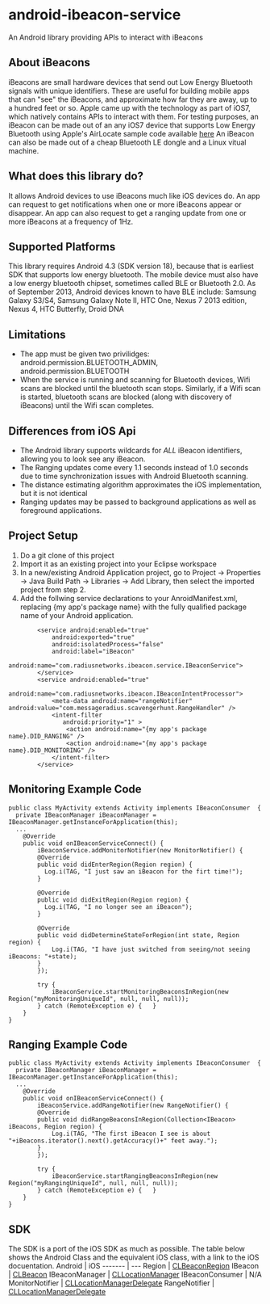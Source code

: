 android-ibeacon-service
=======================

An Android library providing APIs to interact with iBeacons


## About iBeacons

iBeacons are small hardware devices that send out Low Energy Bluetooth signals with unique identifiers.
These are useful for building mobile apps that can "see" the iBeacons, and approximate how far they are away, 
up to a hundred feet or so.
Apple came up with the technology as part of iOS7, which natively contains APIs to interact with them. 
For testing purposes, an iBeacon can be made out of an any iOS7 device that supports Low Energy Bluetooth using
Apple's AirLocate sample code available [here](https://developer.apple.com/downloads/index.action?name=WWDC%202013#)
An iBeacon can also be made out of a cheap Bluetooth LE dongle and a Linux vitual machine.

## What does this library do?

It allows Android devices to use iBeacons much like iOS devices do.  An app can request to get notifications when one
or more iBeacons appear or disappear.  An app can also request to get a ranging update from one or more iBeacons
at a frequency of 1Hz.

## Supported Platforms

This library requires Android 4.3 (SDK version 18), because that is earliest SDK that supports low energy bluetooth.
The mobile device must also have a low energy bluetooth chipset, sometimes called BLE or Bluetooth 2.0.
As of September 2013, Android devices known to have BLE include: Samsung Galaxy S3/S4, Samsung Galaxy Note II, HTC One, Nexus 7 2013 edition, Nexus 4, HTC Butterfly, Droid DNA

## Limitations

* The app must be given two privilidges: android.permission.BLUETOOTH_ADMIN, android.permission.BLUETOOTH
* When the service is running and scanning for Bluetooth devices, Wifi scans are blocked until the bluetooth scan stops.  Similarly, if a Wifi scan is started, bluetooth scans are blocked (along with discovery of iBeacons) until the Wifi scan completes.

## Differences from iOS Api

* The Android library supports wildcards for *ALL* iBeacon identifiers, allowing you to look see any iBeacon.
* The Ranging updates come every 1.1 seconds instead of 1.0 seconds due to time synchronization issues with Android Bluetooth scanning.
* The distance estimating algorithm approximates the iOS implementation, but it is not identical
* Ranging updates may be passed to background applications as well as foreground applications.

## Project Setup

1. Do a git clone of this project
2. Import it as an existing project into your Eclipse workspace
3. In a new/existing Android Application project, go to Project -> Properties -> Java Build Path -> Libraries -> Add Library, then select the imported project from step 2.
4. Add the follwing service declarations to your AnroidManifest.xml, replacing {my app's package name} with the fully qualified package name of your Android application.

```
		<service android:enabled="true"
         	android:exported="true"
         	android:isolatedProcess="false"
         	android:label="iBeacon"
         	android:name="com.radiusnetworks.ibeacon.service.IBeaconService">
		</service>    
		<service android:enabled="true" 
         	android:name="com.radiusnetworks.ibeacon.IBeaconIntentProcessor">
			<meta-data android:name="rangeNotifier" android:value="com.messageradius.scavengerhunt.RangeHandler" />
			<intent-filter 
               android:priority="1" >
				<action android:name="{my app's package name}.DID_RANGING" />
				<action android:name="{my app's package name}.DID_MONITORING" />
			</intent-filter>
		</service>  
```


## Monitoring Example Code

```
public class MyActivity extends Activity implements IBeaconConsumer  {
  private IBeaconManager iBeaconManager = IBeaconManager.getInstanceForApplication(this);
  ...
	@Override
	public void onIBeaconServiceConnect() {
		iBeaconService.addMonitorNotifier(new MonitorNotifier() {
      	@Override
      	public void didEnterRegion(Region region) {
  	  	  Log.i(TAG, "I just saw an iBeacon for the firt time!");		
      	}

      	@Override
      	public void didExitRegion(Region region) {
          Log.i(TAG, "I no longer see an iBeacon");
      	}

      	@Override
      	public void didDetermineStateForRegion(int state, Region region) {
      		Log.i(TAG, "I have just switched from seeing/not seeing iBeacons: "+state);		
      	}
		});
		
		try {
			iBeaconService.startMonitoringBeaconsInRegion(new Region("myMonitoringUniqueId", null, null, null));
		} catch (RemoteException e) {	}
	}
}

```


## Ranging Example Code

```
public class MyActivity extends Activity implements IBeaconConsumer  {
  private IBeaconManager iBeaconManager = IBeaconManager.getInstanceForApplication(this);
  ...
	@Override
	public void onIBeaconServiceConnect() {
		iBeaconService.addRangeNotifier(new RangeNotifier() {
      	@Override 
      	public void didRangeBeaconsInRegion(Collection<IBeacon> iBeacons, Region region) {
      		Log.i(TAG, "The first iBeacon I see is about "+iBeacons.iterator().next().getAccuracy()+" feet away.");		
      	}
		});
		
		try {
			iBeaconService.startRangingBeaconsInRegion(new Region("myRangingUniqueId", null, null, null));
		} catch (RemoteException e) {	}
	}
}

```

## SDK

The SDK is a port of the iOS SDK as much as possible.  The table below shows the Android Class and the equivalent iOS class, with a link to the iOS docuentation.
Android | iOS 
------- | --- 
Region  | [CLBeaconRegion](https://developer.apple.com/library/ios/documentation/CoreLocation/Reference/CLBeaconRegion_class/Reference/Reference.html)
IBeacon | [CLBeacon](https://developer.apple.com/library/ios/documentation/CoreLocation/Reference/CLBeacon_class/Reference/Reference.html)
IBeaconManager | [CLLocationManager](https://developer.apple.com/library/ios/documentation/CoreLocation/Reference/CLLocationManager_Class/CLLocationManager/CLLocationManager.html)
IBeaconConsumer | N/A 
MonitorNotifier | [CLLocationManagerDelegate](https://developer.apple.com/library/ios/documentation/CoreLocation/Reference/CLLocationManagerDelegate_Protocol/CLLocationManagerDelegate/CLLocationManagerDelegate.html)
RangeNotifier | [CLLocationManagerDelegate](https://developer.apple.com/library/ios/documentation/CoreLocation/Reference/CLLocationManagerDelegate_Protocol/CLLocationManagerDelegate/CLLocationManagerDelegate.html)

